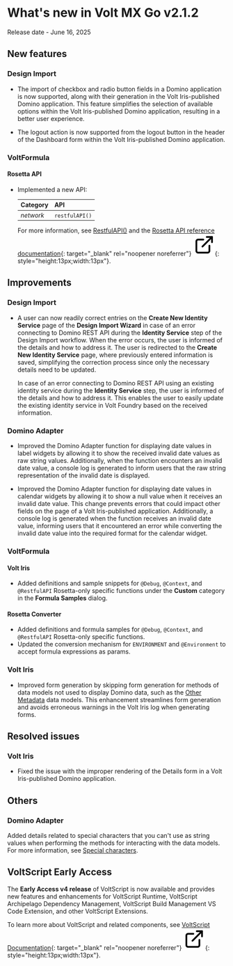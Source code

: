 # What's new in Volt MX Go v2.1.2

Release date - June 16, 2025

## New features

### Design Import

- The import of checkbox and radio button fields in a Domino application is now supported, along with their generation in the Volt Iris-published Domino application. This feature simplifies the selection of available options within the Volt Iris-published Domino application, resulting in a better user experience.

- The logout action is now supported from the logout button in the header of the Dashboard form within the Volt Iris-published Domino application.  

<!--
- Added support for Double-Byte Character Set that now allows import of forms and views with DBCS character names.
-->
### VoltFormula

#### Rosetta API

- Implemented a new API:

    |Category|API|
    |:---|:---|
    |*network*|`restfulAPI()`|

    For more information, see [RestfulAPI()](../topicguides/voltformula/rosetta/restapi.md) and the [Rosetta API reference documentation](../javadoc/index.html "Link opens a new tab"){: target="_blank" rel="noopener noreferrer"}&nbsp;![link image](../assets/images/external-link.svg){: style="height:13px;width:13px"}.

## Improvements
<!-- for v10-->
### Design Import

- A user can now readily correct entries on the **Create New Identity Service** page of the **Design Import Wizard** in case of an error connecting to Domino REST API during the **Identity Service** step of the Design Import workflow. When the error occurs, the user is informed of the details and how to address it. The user is redirected to the **Create New Identity Service** page, where previously entered information is saved, simplifying the correction process since only the necessary details need to be updated.

    In case of an error connecting to Domino REST API using an existing identity service during the **Identity Service** step, the user is informed of the details and how to address it. This enables the user to easily update the existing identity service in Volt Foundry based on the received information.

### Domino Adapter

- Improved the Domino Adapter function for displaying date values in label widgets by allowing it to show the received invalid date values as raw string values. Additionally, when the function encounters an invalid date value, a console log is generated to inform users that the raw string representation of the invalid date is displayed.

- Improved the Domino Adapter function for displaying date values in calendar widgets by allowing it to show a null value when it receives an invalid date value. This change prevents errors that could impact other fields on the page of a Volt Iris-published application. Additionally, a console log is generated when the function receives an invalid date value, informing users that it encountered an error while converting the invalid date value into the required format for the calendar widget.

<!-- not yet merged - might be for V10
- Improved user experience when using the configured Object Service in Volt Foundry, as the connection timeout to the Domino REST API has been extended, resulting in fewer login prompts.
-->
### VoltFormula

#### Volt Iris

- Added definitions and sample snippets for `@Debug`, `@Context`, and `@RestfulAPI` Rosetta-only specific functions under the **Custom** category in the **Formula Samples** dialog.

#### Rosetta Converter

- Added definitions and formula samples for `@Debug`, `@Context`, and `@RestfulAPI` Rosetta-only specific functions.
- Updated the conversion mechanism for `ENVIRONMENT` and `@Environment` to accept formula expressions as params.

### Volt Iris

- Improved form generation by skipping form generation for methods of data models not used to display Domino data, such as the [Other Metadata](../topicguides/adapter/datamodel.md#other-metadata) data models. This enhancement streamlines form generation and avoids erroneous warnings in the Volt Iris log when generating forms.

## Resolved issues

### Volt Iris 

- Fixed the issue with the improper rendering of the Details form in a Volt Iris-published Domino application.
<!--for V10
## Resolved issues

### Design Import

- Fixed issue with form generation if the `@Prompt` Formula Language component was added to a project. Also addressed the issue where the Update form mappings malfunctioned after saving or reloading when the `@Prompt` Formula Language component was added to a project.

- Fixed the issue where design elements with Japanese names weren't imported, even after the design import process was completed.

    !!! note

        This capability will not be available until Volt Iris support is added in an upcoming Volt Iris release.

Need to confirm MXOP-13076
### Volt Iris
- Fixed the issue where applications built with Volt Iris weren't displayed correctly if Volt Iris was running on Microsoft Windows with a Japanese locale.-->
## Others

### Domino Adapter

Added details related to special characters that you can't use as string values when performing the methods for interacting with the data models. For more information, see [Special characters](../references/knownlimitation.md#special-characters).

## VoltScript Early Access

The **Early Access v4 release** of VoltScript is now available and provides new features and enhancements for VoltScript Runtime, VoltScript Archipelago Dependency Management, VoltScript Build Management VS Code Extension, and other VoltScript Extensions.

To learn more about VoltScript and related components, see [VoltScript Documentation](https://opensource.hcltechsw.com/voltscript-docs/index.html "Link opens a new tab"){: target="_blank" rel="noopener noreferrer"}&nbsp;![link image](../assets/images/external-link.svg){: style="height:13px;width:13px"}.

<!--(https://help.hcltechsw.com/docs/voltscript/early-access/index.html "Link opens a new tab"){: target="_blank" rel="noopener noreferrer"}&nbsp;![link image](../assets/images/external-link.svg){: style="height:13px;width:13px"}.-->
